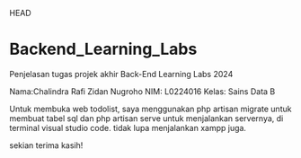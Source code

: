 HEAD
# Backend_Learning_Labs
Penjelasan tugas projek akhir
Back-End Learning Labs 2024

Nama:Chalindra Rafi Zidan Nugroho
NIM: L0224016
Kelas: Sains Data B

Untuk membuka web todolist, saya menggunakan php artisan migrate untuk membuat tabel sql dan php artisan serve untuk menjalankan servernya, di terminal visual studio code. tidak lupa menjalankan xampp juga.

sekian terima kasih!




